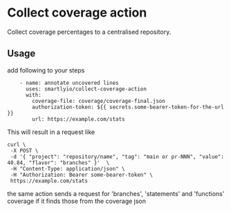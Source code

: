 # Collect coverage action

Collect coverage percentages to a centralised repository.

## Usage

add following to your steps

```
    - name: annotate uncovered lines
      uses: smartlyio/collect-coverage-action
      with:
        coverage-file: coverage/coverage-final.json
        authorization-token: ${{ secrets.some-bearer-token-for-the-url }}
        url: https://example.com/stats
```

This will result in a request like

```
curl \
 -X POST \
 -d '{ "project": "repository/name", "tag": "main or pr-NNN", "value": 40.84, "flavor": "branches" }'  \
 -H "Content-Type: application/json" \
 -H "Authorization: Bearer some-bearer-token" \
 https://example.com/stats
```

the same action sends a request for 'branches', 'statements' and 'functions' coverage if it finds those from the
coverage json
